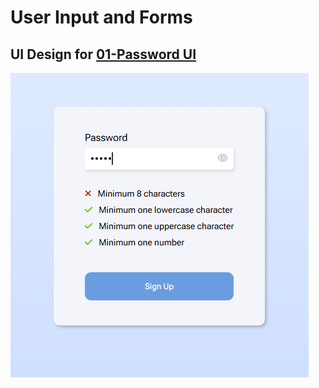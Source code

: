 # User Input and Forms

## UI Design for [01-Password UI](./01-Password-UI)
![Password UI Design](./01-Password-UI/assets/image.png)